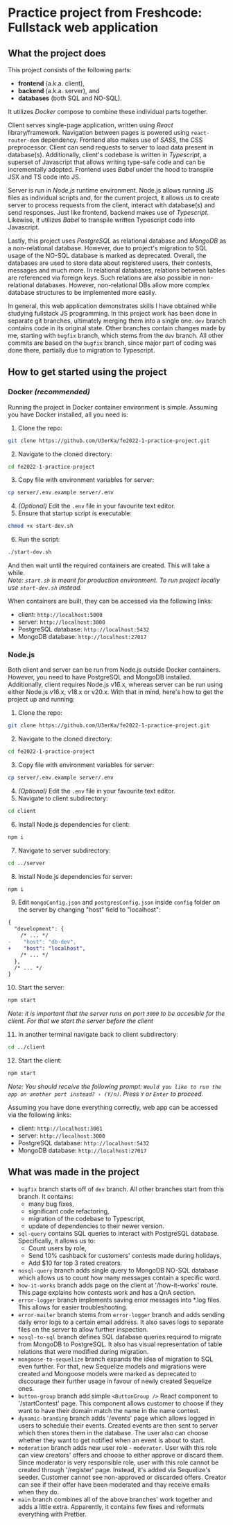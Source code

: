 # Practice project from Freshcode: Fullstack web application

## What the project does

This project consists of the following parts:

- **frontend** (a.k.a. client),
- **backend** (a.k.a. server), and
- **databases** (both SQL and NO-SQL).

It utilizes *Docker* compose to combine these individual parts together.

Client serves single-page application, written using *React* library/framework. Navigation between pages is powered using `react-router-dom` dependency. Frontend also makes use of *SASS*, the CSS preprocessor. Client can send requests to server to load data present in database(s). Additionally, client's codebase is written in *Typescript*, a superset of Javascript that allows writing type-safe code and can be incrementally adopted. Frontend uses *Babel* under the hood to transpile JSX and TS code into JS.

Server is run in *Node.js* runtime environment. Node.js allows running JS files as individual scripts and, for the current project, it allows us to create server to process requests from the client, interact with database(s) and send responses. Just like frontend, backend makes use of *Typescript*. Likewise, it utilizes *Babel* to transpile written Typescript code into Javascript.

Lastly, this project uses *PostgreSQL* as relational database and *MongoDB* as a non-relational database. However, due to project's migration to SQL usage of the NO-SQL database is marked as deprecated. Overall, the databases are used to store data about registered users, their contests, messages and much more. In relational databases, relations between tables are referenced via foreign keys. Such relations are also possible in non-relational databases. However, non-relational DBs allow more complex database structures to be implemented more easily.

In general, this web application demonstrates skills I have obtained while studying fullstack JS programming. In this project work has been done in separate git branches, ultimately merging them into a single one. `dev` branch contains code in its original state. Other branches contain changes made by me, starting with `bugfix` branch, which stems from the `dev` branch. All other commits are based on the `bugfix` branch, since major part of coding was done there, partially due to migration to Typescript.

## How to get started using the project

### Docker *(recommended)*

Running the project in Docker container environment is simple. Assuming you have Docker installed, all you need is:

1. Clone the repo:

```bash
git clone https://github.com/U3erKa/fe2022-1-practice-project.git
```

2. Navigate to the cloned directory:

```bash
cd fe2022-1-practice-project
```

3. Copy file with environment variables for server:

```bash
cp server/.env.example server/.env
```

4. *(Optional)* Edit the `.env` file in your favourite text editor.
5. Ensure that startup script is executable:

```bash
chmod +x start-dev.sh
```

6. Run the script:

```bash
./start-dev.sh
```

And then wait until the required containers are created. This will take a while.\
*Note: `start.sh` is meant for production environment. To run project locally use `start-dev.sh` instead.*

When containers are built, they can be accessed via the following links:

- client: `http://localhost:5000`
- server: `http://localhost:3000`
- PostgreSQL database: `http://localhost:5432`
- MongoDB database: `http://localhost:27017`

### Node.js

Both client and server can be run from Node.js outside Docker containers. However, you need to have PostgreSQL and MongoDB installed. Additionally, client requires Node.js v16.x, whereas server can be run using either Node.js v16.x, v18.x or v20.x. With that in mind, here's how to get the project up and running:

1. Clone the repo:

```bash
git clone https://github.com/U3erKa/fe2022-1-practice-project.git
```

2. Navigate to the cloned directory:

```bash
cd fe2022-1-practice-project
```

3. Copy file with environment variables for server:

```bash
cp server/.env.example server/.env
```

4. *(Optional)* Edit the `.env` file in your favourite text editor.
5. Navigate to client subdirectory:

```bash
cd client
```

6. Install Node.js dependencies for client:

```bash
npm i
```

7. Navigate to server subdirectory:

```bash
cd ../server
```

8. Install Node.js dependencies for server:

```bash
npm i
```

9. Edit `mongoConfig.json` and `postgresConfig.json` inside `config` folder on the server by changing "host" field to "localhost":

```diff
{
  "development": {
    /* ... */
-    "host": "db-dev",
+    "host": "localhost",
    /* ... */
  },
  /* ... */
}
```

10. Start the server:

```bash
npm start
```

*Note: it is important that the server runs on port `3000` to be accesible for the client. For that we start the server before the client*

11. In another terminal navigate back to client subdirectory:

```bash
cd ../client
```

12. Start the client:

```bash
npm start
```

*Note: You should receive the following prompt: `Would you like to run the app on another port instead? › (Y/n)`. Press `Y` or `Enter` to proceed.*

Assuming you have done everything correctly, web app can be accessed via the following links:

- client: `http://localhost:3001`
- server: `http://localhost:3000`
- PostgreSQL database: `http://localhost:5432`
- MongoDB database: `http://localhost:27017`

## What was made in the project

- `bugfix` branch starts off of `dev` branch. All other branches start from this branch. It contains:
  - many bug fixes,
  - significant code refactoring,
  - migration of the codebase to Typescript,
  - update of dependencies to their newer version.
- `sql-query` contains SQL queries to interact with PostgreSQL database. Specifically, it allows us to:
  - Count users by role,
  - Send 10% cashback for customers' contests made during holidays,
  - Add $10 for top 3 rated creators.
- `nosql-query` branch adds single query to MongoDB NO-SQL database which allows us to count how many messages contain a specific word.
- `how-it-works` branch adds page on the client at '/how-it-works' route. This page explains how contests work and has a QnA section.
- `error-logger` branch implements saving error messages into *.log files. This allows for easier troubleshooting.
- `error-mailer` branch stems from `error-logger` branch and adds sending daily error logs to a certain email address. It also saves logs to separate files on the server to allow further inspection.
- `nosql-to-sql` branch defines SQL database queries required to migrate from MongoDB to PostgreSQL. It also has visual representation of table relations that were modified during migration.
- `mongoose-to-sequelize` branch expands the idea of migration to SQL even further. For that, new Sequelize models and migrations were created and Mongoose models were marked as deprecated to discourage their further usage in favour of newly created Sequelize ones.
- `button-group` branch add simple `<ButtonGroup />` React component to '/startContest' page. This component allows customer to choose if they want to have their domain match the name in the name contest.
- `dynamic-branding` branch adds '/events' page which allows logged in users to schedule their events. Created events are then sent to server which then stores them in the database. The user also can choose whether they want to get notified when an event is about to start.
- `moderation` branch adds new user role - `moderator`. User with this role can view creators' offers and choose to either approve or discard them. Since moderator is very responsible role, user with this role cannot be created through '/register' page. Instead, it's added via Sequelize's seeder. Customer cannot see non-approved or discarded offers. Creator can see if their offer have been moderated and thay receive emails when they do.
- `main` branch combines all of the above branches' work together and adds a little extra. Apparently, it contains few fixes and reformats everything with Prettier.
